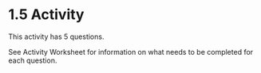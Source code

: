 # 1.5 Activity

This activity has 5 questions.  

See Activity Worksheet for information on what needs to be completed for each question.